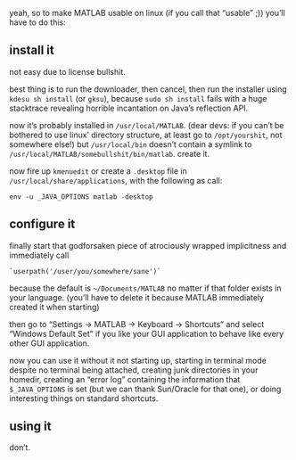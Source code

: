 yeah, so to make MATLAB usable on linux (if you call that “usable” ;)) you’ll have to do this:

install it
----------
not easy due to license bullshit.

best thing is to run the downloader, then cancel, then run the installer using `kdesu sh install` (or `gksu`), because `sudo sh install` fails with a huge stacktrace revealing horrible incantation on Java’s reflection API.

now it’s probably installed in `/usr/local/MATLAB`. (dear devs: if you can’t be bothered to use linux’ directory structure, at least go to `/opt/yourshit`, not somewhere else!) but `/usr/local/bin` doesn’t contain a symlink to `/usr/local/MATLAB/somebullshit/bin/matlab`. create it.

now fire up `kmenuedit` or create a `.desktop` file in `/usr/local/share/applications`, with the following as call:

	env -u _JAVA_OPTIONS matlab -desktop

configure it
------------
finally start that godforsaken piece of atrociously wrapped implicitness and immediately call

	`userpath('/user/you/somewhere/sane')`

because the default is `~/Documents/MATLAB` no matter if that folder exists in your language. (you’ll have to delete it because MATLAB immediately created it when starting)

then go to “Settings → MATLAB → Keyboard → Shortcuts” and select “Windows Default Set” if you like your GUI application to behave like every other GUI application.

now you can use it without it not starting up, starting in terminal mode despite no terminal being attached, creating junk directories in your homedir, creating an “error log” containing the information that `$_JAVA_OPTIONS` is set (but we can thank Sun/Oracle for that one), or doing interesting things on standard shortcuts.

using it
--------
don’t.
